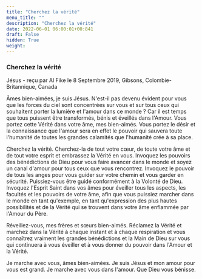 ```yaml
---
title: "Cherchez la vérité"
menu_title: ""
description: "Cherchez la vérité"
date: 2022-06-01 06:00:01+00:841
draft: False
hidden: True
weight:
---
```

### Cherchez la vérité

Jésus - reçu par Al Fike le 8 Septembre 2019, Gibsons, Colombie-Britannique, Canada

Âmes bien-aimées, je suis Jésus. N'est-il pas devenu évident pour vous que les forces du ciel sont concentrées sur vous et sur tous ceux qui souhaitent porter la lumière et l'amour dans ce monde ? Car il est temps que tous puissent être transformés, bénis et éveillés dans l'Amour. Vous portez cette Vérité dans votre âme, mes bien-aimés. Vous portez le désir et la connaissance que l'amour sera en effet le pouvoir qui sauvera toute l'humanité de toutes les grandes calamités que l'humanité crée à sa place.

Cherchez la vérité. Cherchez-la de tout votre cœur, de toute votre âme et de tout votre esprit et embrassez la Vérité en vous. Invoquez les pouvoirs des bénédictions de Dieu pour vous faire avancer dans le monde et soyez un canal d'amour pour tous ceux que vous rencontrez. Invoquez le pouvoir de tous les anges pour vous guider sur votre chemin et vous garder en sécurité. Puissiez-vous être guidé conformément à la Volonté de Dieu. Invoquez l'Esprit Saint dans vos âmes pour éveiller tous les aspects, les facultés et les pouvoirs de votre âme, afin que vous puissiez marcher dans le monde en tant qu'exemple, en tant qu'expression des plus hautes possibilités et de la Vérité qui se trouvent dans votre âme enflammée par l'Amour du Père.

Réveillez-vous, mes frères et sœurs bien-aimés. Réclamez la Vérité et marchez dans la Vérité à chaque instant et à chaque respiration et vous connaîtrez vraiment les grandes bénédictions et la Main de Dieu sur vous qui continuera à vous éveiller et à vous donner du pouvoir dans l'Amour et la Vérité.

Je marche avec vous, âmes bien-aimées. Je suis Jésus et mon amour pour vous est grand. Je marche avec vous dans l'amour. Que Dieu vous bénisse.



